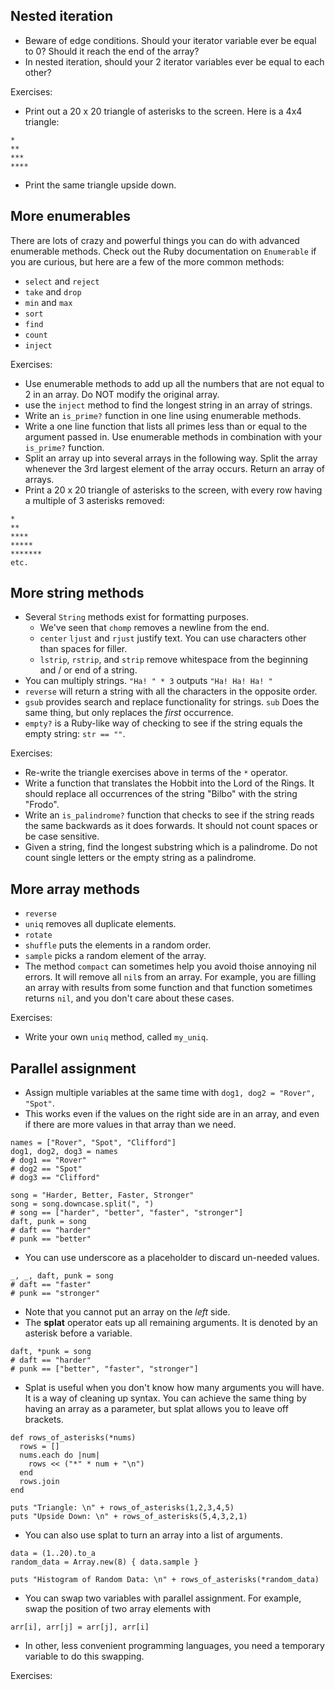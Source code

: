 ## Nested iteration

* Beware of edge conditions. Should your iterator variable ever be equal to 0? Should it reach the end of the array?
* In nested iteration, should your 2 iterator variables ever be equal to each other?

Exercises:

* Print out a 20 x 20 triangle of asterisks to the screen. Here is a 4x4 triangle:

```
*
**
***
****
```

* Print the same triangle upside down.


## More enumerables

There are lots of crazy and powerful things you can do with advanced enumerable methods. Check out the Ruby documentation on `Enumerable` if you are curious, but here are a few of the more common methods:

* `select` and `reject`
* `take` and `drop`
* `min` and `max`
* `sort`
* `find`
* `count`
* `inject`

Exercises:

* Use enumerable methods to add up all the numbers that are not equal to 2 in an array. Do NOT modify the original array.
* use the `inject` method to find the longest string in an array of strings.
* Write an `is_prime?` function in one line using enumerable methods.
* Write a one line function that lists all primes less than or equal to the argument passed in. Use enumerable methods in combination with your `is_prime?` function.
* Split an array up into several arrays in the following way. Split the array whenever the 3rd largest element of the array occurs. Return an array of arrays.
* Print a 20 x 20 triangle of asterisks to the screen, with every row having a multiple of 3 asterisks removed:

```
*
**
****
*****
*******
etc.
```


## More string methods

* Several `String` methods exist for formatting purposes.
  * We've seen that `chomp` removes a newline from the end.
  * `center` `ljust` and `rjust` justify text. You can use characters other than spaces for filler.
  * `lstrip`, `rstrip`, and `strip` remove whitespace from the beginning and / or end of a string.
* You can multiply strings. `"Ha! " * 3` outputs ``"Ha! Ha! Ha! "``
* `reverse` will return a string with all the characters in the opposite order.
* `gsub` provides search and replace functionality for strings. `sub` Does the same thing, but only replaces the *first* occurrence.
* `empty?` is a Ruby-like way of checking to see if the string equals the empty string: `str == ""`.

Exercises:

* Re-write the triangle exercises above in terms of the `*` operator.
* Write a function that translates the Hobbit into the Lord of the Rings. It should replace all occurrences of the string "Bilbo" with the string "Frodo".
* Write an `is_palindrome?` function that checks to see if the string reads the same backwards as it does forwards. It should not count spaces or be case sensitive.
* Given a string, find the longest substring which is a palindrome. Do not count single letters or the empty string as a palindrome.


## More array methods

* `reverse`
* `uniq` removes all duplicate elements.
* `rotate`
* `shuffle` puts the elements in a random order.
* `sample` picks a random element of the array.
* The method `compact` can sometimes help you avoid thoise annoying nil errors. It will remove all `nil`s from an array. For example, you are filling an array with results from some function and that function sometimes returns `nil`, and you don't care about these cases.

Exercises:

* Write your own `uniq` method, called `my_uniq`.

## Parallel assignment

* Assign multiple variables at the same time with `dog1, dog2 = "Rover", "Spot"`.
* This works even if the values on the right side are in an array, and even if there are more values in that array than we need.

```
names = ["Rover", "Spot", "Clifford"]
dog1, dog2, dog3 = names
# dog1 == "Rover"
# dog2 == "Spot"
# dog3 == "Clifford"

song = "Harder, Better, Faster, Stronger"
song = song.downcase.split(", ")
# song == ["harder", "better", "faster", "stronger"]
daft, punk = song
# daft == "harder"
# punk == "better"
```

* You can use underscore as a placeholder to discard un-needed values.

```
_, _, daft, punk = song
# daft == "faster"
# punk == "stronger"
```

* Note that you cannot put an array on the *left* side.
* The **splat** operator eats up all remaining arguments. It is denoted by an asterisk before a variable.

```
daft, *punk = song
# daft == "harder"
# punk == ["better", "faster", "stronger"]
```

* Splat is useful when you don't know how many arguments you will have. It is a way of cleaning up syntax. You can achieve the same thing by having an array as a parameter, but splat allows you to leave off brackets.

```
def rows_of_asterisks(*nums)
  rows = []
  nums.each do |num|
    rows << ("*" * num + "\n")
  end
  rows.join
end

puts "Triangle: \n" + rows_of_asterisks(1,2,3,4,5)
puts "Upside Down: \n" + rows_of_asterisks(5,4,3,2,1)
```

* You can also use splat to turn an array into a list of arguments.

```
data = (1..20).to_a
random_data = Array.new(8) { data.sample }

puts "Histogram of Random Data: \n" + rows_of_asterisks(*random_data)
```

* You can swap two variables with parallel assignment. For example, swap the position of two array elements with

```
arr[i], arr[j] = arr[j], arr[i]
```

* In other, less convenient programming languages, you need a temporary variable to do this swapping.

Exercises:
